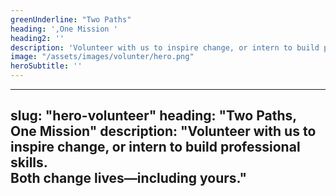 ```yaml
---
greenUnderline: "Two Paths"
heading: ',One Mission ' 
heading2: ''
description: 'Volunteer with us to inspire change, or intern to build professional skills. Both change lives—including yours'
image: "/assets/images/volunter/hero.png"
heroSubtitle: ''
---
```



---
slug: "hero-volunteer"
heading: "Two Paths, One Mission"
description: "Volunteer with us to inspire change, or intern to build professional skills.  
Both change lives—including yours."
---